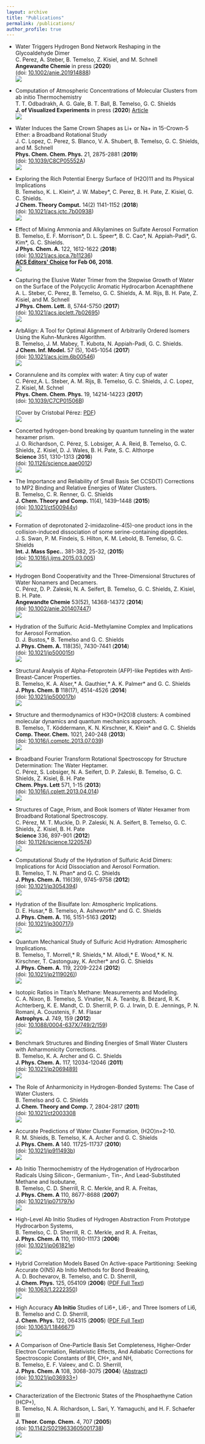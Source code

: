 ```yaml
---
layout: archive
title: "Publications"
permalink: /publications/
author_profile: true
---
```


<!--
{% if author.googlescholar %}
  You can also find my articles on <u><a href="{{author.googlescholar}}">my Google Scholar profile</a>.</u>
{% endif %}

{% include base_path %}

{% for post in site.publications reversed %}
  {% include archive-single.html %}
{% endfor %}
-->

*   Water Triggers Hydrogen Bond Network Reshaping in the Glycoaldehyde Dimer  
    C. Perez, A. Steber, B. Temelso, Z. Kisiel, and M. Schnell  
    **Angewandte Chemie** in press (**2020**)  
    (doi: [10.1002/anie.201914888](http://doi.org/10.1002/anie.201914888))  
    [![](../images/pubs/PerezSTKS2020.png)](http://doi.org/10.1002/anie.201914888)
    
*   Computation of Atmospheric Concentrations of Molecular Clusters from ab initio Thermochemistry  
    T. T. Odbadrakh, A. G. Gale, B. T. Ball, B. Temelso, G. C. Shields  
    **J. of Visualized Experiments** in press (**2020**) [Article](https://www.jove.com/video/60964/computation-atmospheric-concentrations-molecular-clusters-from-ab)  
    [![](../images/pubs/methodology-JoVE.png)](https://www.jove.com/video/60964/computation-atmospheric-concentrations-molecular-clusters-from-ab) 
    
*   Water Induces the Same Crown Shapes as Li+ or Na+ in 15-Crown-5 Ether: a Broadband Rotational Study  
    J. C. Lopez, C. Perez, S. Blanco, V. A. Shubert, B. Temelso, G. C. Shields, and M. Schnell  
    **Phys. Chem. Chem. Phys.** 21, 2875-2881 (**2019**)  
    (doi: [10.1039/C8CP05552A](http://doi.org/10.1039/C8CP05552A))  
    [![](../images/pubs/PCCP-cover-02-14-2019.png)](http://doi.org/10.1039/C8CP05552A)
    
*   Exploring the Rich Potential Energy Surface of (H2O)11 and Its Physical Implications  
    B. Temelso, K. L. Klein\*, J. W. Mabey\*, C. Perez, B. H. Pate, Z. Kisiel, G. C. Shields.  
    **J Chem. Theory Comput.** 14(2) 1141-1152 (**2018**)  
    (doi: [10.1021/acs.jctc.7b00938](http://doi.org/10.1021/acs.jctc.7b00938))  
    [![](../images/papers/ct-2017-00938e_0010.gif)](http://doi.org/10.1021/acs.jctc.7b00938)
    
*   Effect of Mixing Ammonia and Alkylamines on Sulfate Aerosol Formation  
    B. Temelso, E. F. Morrison\*, D. L. Speer\*, B. C. Cao\*, N. Appiah-Padi\*, G. Kim\*, G. C. Shields.  
    **J Phys. Chem. A.** 122, 1612-1622 (**2018**)  
    (doi: [10.1021/acs.jpca.7b11236](http://doi.org/10.1021/acs.jpca.7b11236))  
    **[ACS Editors' Choice](https://pubs.acs.org/editorschoice/#"") for Feb 06, 2018**.  
    [![](../images/papers/jp-2017-11236w_0009.gif)](http://doi.org/10.1021/acs.jpca.7b11236)
    
*   Capturing the Elusive Water Trimer from the Stepwise Growth of Water on the Surface of the Polycyclic Aromatic Hydrocarbon Acenaphthene  
    A. L. Steber, C. Perez, B. Temelso, G. C. Shields, A. M. Rijs, B. H. Pate, Z. Kisiel, and M. Schnell  
    **J Phys. Chem. Lett.** 8, 5744-5750 (**2017**)  
    (doi: [10.1021/acs.jpclett.7b02695](http://doi.org/10.1021/acs.jpclett.7b02695))  
    [![](../images/papers/jz-2017-02695m_0005.gif)](http://doi.org/10.1021/acs.jpclett.7b02695)
    
*   ArbAlign: A Tool for Optimal Alignment of Arbitrarily Ordered Isomers Using the Kuhn-Munkres Algorithm.  
    B. Temelso, J. M. Mabey, T. Kubota, N. Appiah-Padi, G. C. Shields.  
    **J Chem. Inf. Model.** 57 (5), 1045-1054 (**2017**)  
    (doi: [10.1021/acs.jcim.6b00546](http://doi.org/10.1021/acs.jcim.6b00546))  
    [![](../images/papers/ci-2016-00546x_0012.gif)](http://doi.org/10.1021/acs.jcim.6b00546)
    
*   Corannulene and its complex with water: A tiny cup of water  
    C. Pérez,A. L. Steber, A. M. Rijs, B. Temelso, G. C. Shields, J. C. Lopez, Z. Kisiel, M. Schnel  
    **Phys. Chem. Chem. Phys.** 19, 14214-14223 (**2017**)  
    (doi: [10.1039/C7CP01506B](http://doi.org/10.1039/C7CP01506B))  
      
    (Cover by Cristobal Pérez: [PDF](http://pubs.rsc.org/en/content/articlepdf/2017/cp/c7cp90119d))  
    [![](../images/papers/corranulene.png)](http://doi.org/10.1039/C7CP01506B)
    
*   Concerted hydrogen-bond breaking by quantum tunneling in the water hexamer prism.  
    J. O. Richardson, C. Pérez, S. Lobsiger, A. A. Reid, B. Temelso, G. C. Shields, Z. Kisiel, D. J. Wales, B. H. Pate, S. C. Althorpe  
    **Science** 351, 1310-1313 (**2016**)  
    (doi: [10.1126/science.aae0012](http://science.sciencemag.org/content/351/6279/1310))  
    [![](../images/papers/concerted-w6.jpg)](http://science.sciencemag.org/content/351/6279/1310)
    
*   The Importance and Reliability of Small Basis Set CCSD(T) Corrections to MP2 Binding and Relative Energies of Water Clusters.  
    B. Temelso, C. R. Renner, G. C. Shields  
    **J. Chem. Theory and Comp.** 11(4), 1439–1448 (**2015**)  
    (doi: [10.1021/ct500944v](http://pubs.acs.org/doi/abs/10.1021/ct500944v))  
    [![](../images/papers/ct-2014-00944v_0008.gif)](http://pubs.acs.org/doi/abs/10.1021/ct500944v)
    
*   Formation of deprotonated 2-imidazoline-4(5)-one product ions in the collision-induced dissociation of some serine-containing dipeptides.  
    J. S. Swan, P. M. Findeis, S. Hilton, K. M. Lebold, B. Temelso, G. C. Shields  
    **Int. J. Mass Spec..** 381-382, 25-32, (**2015**)  
    (doi: [10.1016/j.ijms.2015.03.005](http://dx.doi.org/10.1016/j.ijms.2015.03.005))  
    [![](../images/papers/1-s2.0-S1387380615000974-fx1_lrg.jpg)](http://dx.doi.org/10.1016/j.ijms.2015.03.005)
    
*   Hydrogen Bond Cooperativity and the Three-Dimensional Structures of Water Nonamers and Decamers.  
    C. Pérez, D. P. Zaleski, N. A. Seifert, B. Temelso, G. C. Shields, Z. Kisiel, B. H. Pate.  
    **Angewandte Chemie** 53(52), 14368-14372 (**2014**)  
    (doi: [10.1002/anie.201407447](http://dx.doi.org/10.1002/anie.201407447))  
    [![](../images/papers/mfig001.jpg)](http://dx.doi.org/10.1002/anie.201407447)
    
*   Hydration of the Sulfuric Acid−Methylamine Complex and Implications for Aerosol Formation.  
    D. J. Bustos,\* B. Temelso and G. C. Shields  
    **J. Phys. Chem. A.** 118(35), 7430-7441 (**2014**)  
    (doi: [10.1021/jp500015t](http://dx.doi.org/10.1021/jp500015t))  
    [![](../images/papers/jp-2014-00015t_0011.gif)](http://dx.doi.org/10.1021/jp500015t)
    
*   Structural Analysis of Alpha-Fetoprotein (AFP)-like Peptides with Anti- Breast-Cancer Properties.  
    B. Temelso, K. A. Alser,\* A. Gauthier,\* A. K. Palmer\* and G. C. Shields  
    **J. Phys. Chem. B** 118(17), 4514-4526 (**2014**)  
    (doi: [10.1021/jp500017b](http://dx.doi.org/10.1021/jp500017b))  
    [![](../images/papers/jp-2014-00017b_0009.gif)](http://dx.doi.org/10.1021/jp500017b)
    
*   Structure and thermodynamics of H3O+(H2O)8 clusters: A combined molecular dynamics and quantum mechanics approach.  
    B. Temelso, T. Köddermann, K. N. Kirschner, K. Klein\* and G. C. Shields  
    **Comp. Theor. Chem.** 1021, 240-248 (**2013**)  
    (doi: [10.1016/j.comptc.2013.07.039](http://dx.doi.org/10.1016/j.comptc.2013.07.039))  
    [![](../images/papers/1-s2.0-S2210271X13003265-fx1.jpg)](http://dx.doi.org/10.1016/j.comptc.2013.07.039)
    
*   Broadband Fourier Transform Rotational Spectroscopy for Structure Determination: The Water Heptamer.  
    C. Pérez, S. Lobsiger, N. A. Seifert, D. P. Zaleski, B. Temelso, G. C. Shields, Z. Kisiel, B. H. Pate  
    **Chem. Phys. Lett** 571, 1-15 (**2013**)  
    (doi: [10.1016/j.cplett.2013.04.014](http://dx.doi.org/10.1016/j.cplett.2013.04.014))  
    [![](../images/papers/1-s2.0-S0009261413004818-fx1.jpg)](http://dx.doi.org/10.1016/j.cplett.2013.04.014)
    
*   Structures of Cage, Prism, and Book Isomers of Water Hexamer from Broadband Rotational Spectroscopy.  
    C. Pérez, M. T. Muckle, D. P. Zaleski, N. A. Seifert, B. Temelso, G. C. Shields, Z. Kisiel, B. H. Pate  
    **Science** 336, 897-901 (**2012**)  
    (doi: [10.1126/science.1220574](http://www.sciencemag.org/content/336/6083/897.full))  
    [![](../images/papers/F3.large.jpg)](http://www.sciencemag.org/content/336/6083/897.full)
    
*   Computational Study of the Hydration of Sulfuric Acid Dimers: Implications for Acid Dissociation and Aerosol Formation.  
    B. Temelso, T. N. Phan\* and G. C. Shields  
    **J. Phys. Chem. A.** 116(39), 9745-9758 (**2012**)  
    (doi: [10.1021/jp3054394](http://dx.doi.org/10.1021/jp3054394))  
    [![](../images/papers/jp-2012-054394_0012.gif)](http://dx.doi.org/10.1021/jp3054394)
    
*   Hydration of the Bisulfate Ion: Atmospheric Implications.  
    D. E. Husar,\* B. Temelso, A. Asheworth\* and G. C. Shields  
    **J. Phys. Chem. A.** 116, 5151-5163 (**2012**)  
    (doi: [10.1021/jp300717j](http://dx.doi.org/10.1021/jp300717j))  
    [![](../images/papers/jp-2012-00717j_0005.gif)](http://dx.doi.org/10.1021/jp300717j)
    
*   Quantum Mechanical Study of Sulfuric Acid Hydration: Atmospheric Implications.  
    B. Temelso, T. Morrell,\* R. Shields,\* M. Allodi,\* E. Wood,\* K. N. Kirschner, T. Castonguay, K. Archer\* and G. C. Shields  
    **J. Phys. Chem. A.** 119, 2209-2224 (**2012**)  
    (doi: [10.1021/jp2119026)](http://dx.doi.org/10.1021/jp2119026))  
    [![](../images/papers/jp-2011-119026_0002.gif)](http://dx.doi.org/10.1021/jp2119026)
    
*   Isotopic Ratios in Titan’s Methane: Measurements and Modeling.  
    C. A. Nixon, B. Temelso, S. Vinatier, N. A. Teanby, B. Bézard, R. K. Achterberg, K. E. Mandt, C. D. Sherrill, P. G. J. Irwin, D. E. Jennings, P. N. Romani, A. Coustenis, F. M. Flasar  
    **Astrophys. J.** 749, 159 (**2012**)  
    (doi: [10.1088/0004-637X/749/2/159](http://m.iopscience.iop.org/0004-637X/749/2/159))  
    [![](../images/papers/CH4pCCH.png)](http://m.iopscience.iop.org/0004-637X/749/2/159)
    
*   Benchmark Structures and Binding Energies of Small Water Clusters with Anharmonicity Corrections.  
    B. Temelso, K. A. Archer and G. C. Shields  
    **J. Phys. Chem. A.** 117, 12034-12046 (**2011**)  
    (doi: [10.1021/jp2069489)](http://pubs.acs.org/doi/abs/10.1021/jp2069489)  
    [![](../images/papers/jp-2011-069489_0010.gif)](http://pubs.acs.org/doi/abs/10.1021/jp2069489)
    
*   The Role of Anharmonicity in Hydrogen-Bonded Systems: The Case of Water Clusters.  
    B. Temelso and G. C. Shields  
    **J. Chem. Theory and Comp.** 7, 2804-2817 (**2011**)  
    (doi: [10.1021/ct2003308](http://pubs.acs.org/doi/abs/10.1021/ct2003308)  
    [![](../images/papers/anharm-h2o_n.png)](http://pubs.acs.org/doi/abs/10.1021/ct2003308)
    
*   Accurate Predictions of Water Cluster Formation, (H2O)n=2-10.  
    R. M. Shieids, B. Temelso, K. A. Archer and G. C. Shields  
    **J. Phys. Chem. A** 140. 11725-11737 (**2010**)  
    (doi: [10.1021/jp911493b](http://pubs.acs.org/doi/abs/10.1021/jp104865w))  
    [![](../images/papers/jp-2010-04865w_0005.gif)](http://pubs.acs.org/doi/abs/10.1021/jp104865w)
    
*   Ab Initio Thermochemistry of the Hydrogenation of Hydrocarbon Radicals Using Silicon-, Germanium-, Tin-, And Lead-Substituted Methane and Isobutane,  
    B. Temelso, C. D. Sherrill, R. C. Merkle, and R. A. Freitas,  
    **J. Phys. Chem. A** 110, 8677-8688 (**2007**)  
    (doi: [10.1021/jp071797k](http://dx.doi.org/10.1021/jp071797k))  
    [![](../images/papers/jp071797kf00001.jpeg)](http://dx.doi.org/10.1021/jp071797k)
    
*   High-Level Ab Initio Studies of Hydrogen Abstraction From Prototype Hydrocarbon Systems,  
    B. Temelso, C. D. Sherrill, R. C. Merkle, and R. A. Freitas,  
    **J. Phys. Chem. A** 110, 11160-11173 (**2006**)  
    (doi: [10.1021/jp061821e](http://dx.doi.org/10.1021/jp061821e))  
    [![](../images/papers/jp061821ef00001.gif)](http://dx.doi.org/10.1021/jp061821e)
    
*   Hybrid Correlation Models Based On Active-space Partitioning: Seeking Accurate O(N5) Ab Initio Methods for Bond Breaking,  
    A. D. Bochevarov, B. Temelso, and C. D. Sherrill,  
    **J. Chem. Phys.** 125, 054109 (**2006**) ([PDF Full Text](http://vergil.chemistry.gatech.edu/pubs/pdf/bochevarov_2006_054109.pdf))  
    (doi: [10.1063/1.2222350](http://dx.doi.org/10.1063/1.2222350))  
    [![](../images/papers/mp2-ccsd.png)](http://dx.doi.org/10.1063/1.2222350)
    
*   High Accuracy **Ab Initio** Studies of Li6+, Li6\-, and Three Isomers of Li6,  
    B. Temelso and C. D. Sherrill,  
    **J. Chem. Phys.** 122, 064315 (**2005**) ([PDF Full Text](http://vergil.chemistry.gatech.edu/pubs/pdf/temelso_2005_064315.pdf))  
    (doi: [10.1063/1.1846671](http://dx.doi.org/10.1063/1.1846671))  
    [![](../images/papers/li6-together.jpg)](http://dx.doi.org/10.1063/1.1846671)
    
*   A Comparison of One-Particle Basis Set Completeness, Higher-Order Electron Correlation, Relativistic Effects, And Adiabatic Corrections for Spectroscopic Constants of BH, CH+, and NH,  
    B. Temelso, E. F. Valeev, and C. D. Sherrill,  
    **J. Phys. Chem. A** 108, 3068-3075 (**2004**) ([Abstract](http://vergil.chemistry.gatech.edu/pubs/abstracts/temelso_2004_3068.html))  
    (doi: [10.1021/jp036933+](http://dx.doi.org/10.1021/jp036933+))  
    [![](../images/papers/corrections_to_we.jpg)](http://dx.doi.org/10.1021/jp036933+)
    
*   Characterization of the Electronic States of the Phosphaethyne Cation (HCP+),  
    B. Temelso, N. A. Richardson, L. Sari, Y. Yamaguchi, and H. F. Schaefer III  
    **J. Theor. Comp. Chem.** 4, 707 (**2005**)  
    (doi: [10.1142/S0219633605001738](http://vm-jn.wspc.com.sg/jtcc/04/04spec01/S0219633605001738.html))  
    [![](../images/papers/HCP+MOs.png)](http://vm-jn.wspc.com.sg/jtcc/04/04spec01/S0219633605001738.html)
